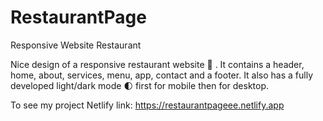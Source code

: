 # RestaurantPage
Responsive Website Restaurant

Nice design of a responsive restaurant website 🥗 . It contains a header, home, about, services, menu, app, contact and a footer. It also has a fully developed light/dark mode 🌓 first for mobile then for desktop.

To see my project
Netlify link: https://restaurantpageee.netlify.app
